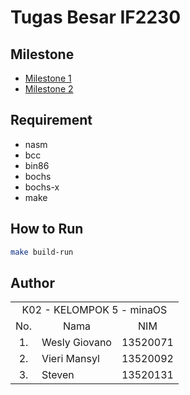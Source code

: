 # Tugas Besar IF2230

## Milestone

- [Milestone 1](MILESTONE1.md)
- [Milestone 2](MILESTONE2.md)

## Requirement

- nasm
- bcc
- bin86
- bochs
- bochs-x
- make

## How to Run

```bash
make build-run
```

## Author

<table>
    <tr>
        <td colspan = 3 align = "center">K02 - KELOMPOK 5 - minaOS</td>
    </tr>
    <tr>
        <td align = "center">No.</td>
        <td align = "center">Nama</td>
        <td align = "center">NIM</td>
    </tr>
    <tr>
        <td align = "center">1.</td>
        <td>Wesly Giovano</td>
        <td>13520071</td>
    </tr>
    <tr>
        <td align = "center">2.</td>
        <td>Vieri Mansyl</td>
        <td>13520092</td>
    </tr>
    <tr>
        <td align = "center">3.</td>
        <td>Steven</td>
        <td>13520131</td>
    </tr>
</table>

